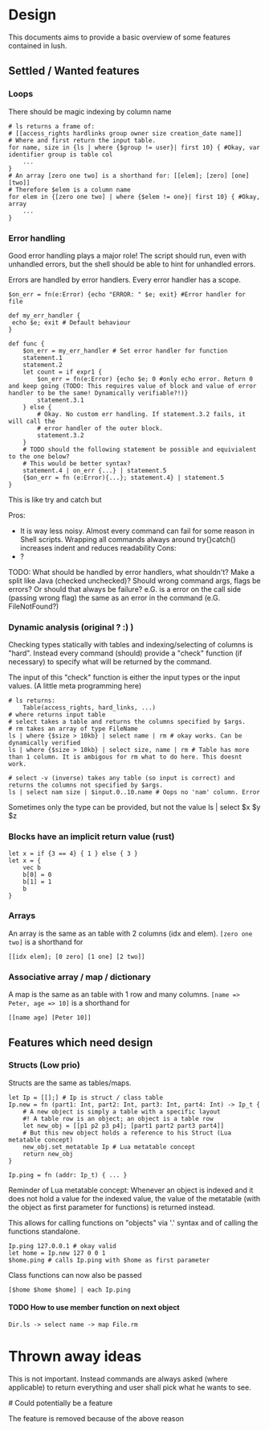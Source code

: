 # Design
This documents aims to provide a basic overview of some features contained in lush.

## Settled / Wanted features
### Loops
There should be magic indexing by column name

```lush
# ls returns a frame of:
# [[access_rights hardlinks group owner size creation_date name]]
# Where and first return the input table.
for name, size in {ls | where {$group != user}| first 10} { #Okay, var identifier group is table col
    ...
}
# An array [zero one two] is a shorthand for: [[elem]; [zero] [one] [two]]
# Therefore $elem is a column name
for elem in {[zero one two] | where {$elem != one}| first 10} { #Okay, array
    ...
}
```


### Error handling
Good error handling plays a major role! The script should run, even with unhandled errors, but the shell should be able to hint for unhandled errors.

Errors are handled by error handlers. Every error handler has a scope.
```lush
$on_err = fn(e:Error) {echo "ERROR: " $e; exit} #Error handler for file

def my_err_handler {
 echo $e; exit # Default behaviour
}

def func {
    $on_err = my_err_handler # Set error handler for function
    statement.1 
    statement.2
    let count = if expr1 {
        $on_err = fn(e:Error) {echo $e; 0 #only echo error. Return 0 and keep going (TODO: This requires value of block and value of error handler to be the same! Dynamically verifiable?!)}
        statement.3.1
    } else {
        # Okay. No custom err handling. If statement.3.2 fails, it will call the
        # error handler of the outer block.
        statement.3.2
    }
    # TODO should the following statement be possible and equivialent to the one below?
    # This would be better syntax?
    statement.4 | on_err {...} | statement.5
    {$on_err = fn (e:Error){...}; statement.4} | statement.5
}
```
This is like try and catch but

Pros:
- It is way less noisy. Almost every command can fail for some reason in Shell scripts. Wrapping all commands always around try{}catch() increases indent and reduces readability
Cons: 
- ?

TODO: What should be handled by error handlers, what shouldn't?
Make a split like Java (checked unchecked)? Should wrong command args, flags be errors? Or should that always be failure?
e.G. is a error on the call side (passing wrong flag) the same as an error in the command (e.G. FileNotFound?)

### Dynamic analysis (original ? :) )
Checking types statically with tables and indexing/selecting of columns is "hard". Instead every command (should) provide a "check" function (if necessary) to specify what will be returned by the command.

The input of this "check" function is either the input types or the input values. (A little meta programming here)
```lush
# ls returns:
    Table(access_rights, hard_links, ...) 
# where returns input table
# select takes a table and returns the columns specified by $args.
# rm takes an array of type FileName
ls | where {$size > 10kb} | select name | rm # okay works. Can be dynamically verified
ls | where {$size > 10kb} | select size, name | rm # Table has more than 1 column. It is ambigous for rm what to do here. This doesnt work.

# select -v (inverse) takes any table (so input is correct) and returns the columns not specified by $args.
ls | select nam size | $input.0..10.name # Oops no 'nam' column. Error
```
Sometimes only the type can be provided, but not the value
ls | select $x $y $z

### Blocks have an implicit return value (rust)
```lush
let x = if {3 == 4} { 1 } else { 3 }
let x = {
    vec b
    b[0] = 0
    b[1] = 1
    b
}
```

### Arrays
An array is the same as an table with 2 columns (idx and elem). `[zero one two]` is a shorthand for
```lush
[[idx elem]; [0 zero] [1 one] [2 two]]
```
### Associative array / map / dictionary
A map is the same as an table with 1 row and many columns. `[name => Peter, age => 10]` is a shorthand for
```lush
[[name age] [Peter 10]]
```

## Features which need design
### Structs (Low prio)
Structs are the same as tables/maps.
```lush
let Ip = [[];] # Ip is struct / class table
Ip.new = fn (part1: Int, part2: Int, part3: Int, part4: Int) -> Ip_t {
	# A new object is simply a table with a specific layout
	#! A table row is an object; an object is a table row
	let new_obj = [[p1 p2 p3 p4]; [part1 part2 part3 part4]]
	# But this new object holds a reference to his Struct (Lua metatable concept)
	new_obj.set_metatable Ip # Lua metatable concept
	return new_obj
}

Ip.ping = fn (addr: Ip_t) { ... }
```
Reminder of Lua metatable concept: Whenever an object is indexed and it does not hold a value for the indexed value, the value of the metatable (with the object as first parameter for functions) is returned instead.

This allows for calling functions on "objects" via '.' syntax and of calling the functions standalone.
```lush
Ip.ping 127.0.0.1 # okay valid
let home = Ip.new 127 0 0 1
$home.ping # calls Ip.ping with $home as first parameter
```
Class functions can now also be passed 
```lush
[$home $home $home] | each Ip.ping
```

#### TODO How to use member function on next object
```lush Proposal???
Dir.ls -> select name -> map File.rm
```

# Thrown away ideas
<!-- ## The return value != what one sees -->
<!-- DataFrame { -->
<!--     columnFormats: [[col: ColumnName format: Formatter];] -->
<!--     values: [name: FilePath ...] -->
<!-- } -->

<!-- Any to_string cmd takes an optional formatter. -->
<!-- That way, the rowFormatter can overwrite formatting rules ... -->

<!-- Additionaly every row holds a pointer to the RowFormatter. -->
This is not important. Instead commands are always asked (where applicable) to return
everything and user shall pick what he wants to see.

<!-- ## Enums --> # Could potentially be a feature
<!-- A variable is always typed. A variable can never be nil! That means we need special constructs to represent optional + variant states -->

<!-- There should be an rust like enum type -->
<!-- ```lush -->
<!-- enum ReturnValue{ -->
<!--     date: Date, -->
<!--     int: Int, -->

<!--     fn holds_date -> bool { holds_type == Date } --> 
<!-- } -->
<!-- ``` -->
<!-- Enums are implemented like structs. There only clue: They only hold one of the data members. -->
<!-- They are transient by default. That means: Any operation is: --> 
<!-- - if possible done on the enum itself -->
<!-- - otherwise done on the contained value. -->
<!--     (This must recurse !) -->
<!-- That means in the example above: -->
<!-- ```lush -->
<!-- let date = OptionalDate::Date() -->
<!-- $date + 1d # Operator + called from Date -->
<!-- $date.holds_date() # calls the enum holds_date func -->
<!-- let date = OptionalDate::Nil() -->
<!-- ``` -->
<!-- This will lead to any operation done on an enum, potentially returning an error. -->
The feature is removed because of the above reason
